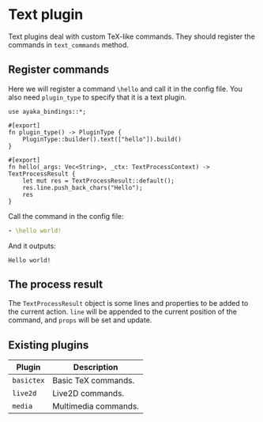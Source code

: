# Text plugin
Text plugins deal with custom TeX-like commands.
They should register the commands in `text_commands` method.

## Register commands
Here we will register a command `\hello` and call it in the config file.
You also need `plugin_type` to specify that it is a text plugin.
``` rust,ignore
use ayaka_bindings::*;

#[export]
fn plugin_type() -> PluginType {
    PluginType::builder().text(["hello"]).build()
}

#[export]
fn hello(_args: Vec<String>, _ctx: TextProcessContext) -> TextProcessResult {
    let mut res = TextProcessResult::default();
    res.line.push_back_chars("Hello");
    res
}
```

Call the command in the config file:
``` yaml
- \hello world!
```
And it outputs:
``` ignore
Hello world!
```

## The process result
The `TextProcessResult` object is some lines and properties to be added to the current action. `line` will be appended to the current position of the command, and `props` will be set and update.

## Existing plugins
| Plugin     | Description          |
| ---------- | -------------------- |
| `basictex` | Basic TeX commands.  |
| `live2d`   | Live2D commands.     |
| `media`    | Multimedia commands. |
